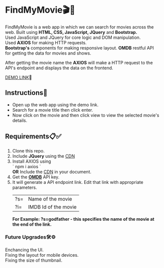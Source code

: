 <h1>FindMyMovie🎬🎥</h1>
FindMyMovie is a web app in which we can search for movies across the web. Built using <b>HTML, CSS, JavaScript, JQuery</b> and <b>Bootstrap.</b><br>
Used JavaScript and JQuery for core logic and DOM manipulation.<br>
Used <b>AXIOS</b> for making HTTP requests.<br>
<b>Bootstrap's</b> components for making responsive layout. 
<b>OMDB</b> restful API for getting the data for movies and shows. 
<br>

After getting the movie name the <b>AXIOS</b> will make a HTTP request to the API's endpoint and displays the data on the frontend.

[DEMO LINK](https://sundarakanthan.github.io/FindMyMovie/)🚀

<h2>Instructions📜</h2>
<ul>
  <li>Open up the web app using the demo link.</li>
  <li>Search for a movie title then click enter.</li>
  <li>Now click on the movie and then click view to view the selected movie's details.</li>
</ul>

<h2>Requirements📋✅</h2>
<ol>
  <li>Clone this repo.</li>
  <li> Include <b>JQuery</b> using the <a href="https://releases.jquery.com/">CDN</a> </li>
  <li>Install AXIOS using <br>` npm i axios ` <br><b>OR</b> Include the <a href="https://axios-http.com/docs/intro">CDN</a> in your document.</li>
  <li>Get the <a href="https://www.omdbapi.com/apikey.aspx"><b>OMDB</b></a> API key.</li>
  <li>It will generate a API endpoint link. Edit that link with appropriate parameters. <br> 
<table>
    <tr>
        <td>?s=</td>
        <td>Name of the movie</td>
    </tr>
    <tr>
        <td>?i=</td>
        <td>IMDB Id of the movie</td>
    </tr>
</table>


 <b>For Example: ?s=godfather - this specifies the name of the movie at the end of the link.
  </b></li>
</ol>
 
  
   


<h3>Future Upgrades🛠⚙</h3>
Enchancing the UI.<br>
Fixing the layout for mobile devices.<br>
Fixing the size of thumbnail.<br>

